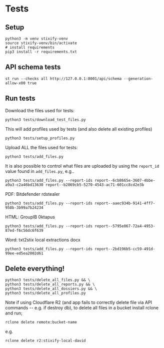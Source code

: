 # Tests

## Setup

```shell
python3 -m venv stixify-venv
source stixify-venv/bin/activate
# install requirements
pip3 install -r requirements.txt
````

## API schema tests

```shell
st run --checks all http://127.0.0.1:8001/api/schema --generation-allow-x00 true
```

## Run tests

Download the files used for tests:

```shell
python3 tests/download_test_files.py
```

This will add profiles used by tests (and also delete all existing profiles)

```shell
python3 tests/setup_profiles.py
```

Upload ALL the files used for tests:

```shell
python3 tests/add_files.py
```

It is also possible to control what files are uploaded by using the `report_id` value found in `add_files.py`, e.g..

```shell
python3 tests/add_files.py --report-ids report--6cb8665e-3607-4bbe-a9a3-c2a46bd13630 report--b2869cb5-5270-4543-ac71-601cc8cd2e3b
```

PDF: Bitdefender rdstealer

```shell
python3 tests/add_files.py --report-ids report--aaec934b-9141-4ff7-958b-3b99a7b24234
```

HTML: GroupIB 0ktapus


```shell
python3 tests/add_files.py --report-ids report--5795e067-72a4-4953-87ed-f6c56dc6f639
```

Word: txt2stix local extractions docx

```shell
python3 tests/add_files.py --report-ids report--2bd196b5-cc59-491d-99ee-ed5ea2002d61
```


## Delete everything!

```shell
python3 tests/delete_all_files.py && \
python3 tests/delete_all_reports.py && \
python3 tests/delete_all_dossiers.py && \
python3 tests/delete_all_profiles.py
```

Note if using Cloudflare R2 (and app fails to correctly delete file via API commands -- e.g. if destroy db), to delete all files in a bucket install rclone and run;

```shell
rclone delete remote:bucket-name
```

e.g.

```shell
rclone delete r2:stixify-local-david
```
